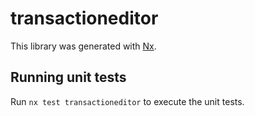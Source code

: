 # transactioneditor

This library was generated with [Nx](https://nx.dev).

## Running unit tests

Run `nx test transactioneditor` to execute the unit tests.

